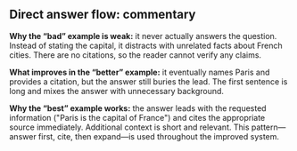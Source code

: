 ## Direct answer flow: commentary

**Why the “bad” example is weak:** it never actually answers the question.  Instead of stating the capital, it distracts with unrelated facts about French cities.  There are no citations, so the reader cannot verify any claims.

**What improves in the “better” example:** it eventually names Paris and provides a citation, but the answer still buries the lead.  The first sentence is long and mixes the answer with unnecessary background.

**Why the “best” example works:** the answer leads with the requested information ("Paris is the capital of France") and cites the appropriate source immediately.  Additional context is short and relevant.  This pattern—answer first, cite, then expand—is used throughout the improved system.